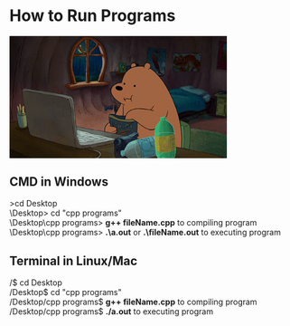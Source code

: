 # How to Run Programs
<img src="https://github.com/arjitsingh8271/cpp_programs/blob/master/img/coder_bear.gif" width="385px" align="center">

## CMD in Windows
\>cd Desktop<br>
\Desktop> cd "cpp programs"<br>
\Desktop\cpp programs> **g++ fileName.cpp**		to compiling program<br>
\Desktop\cpp programs> **.\a.out** or **.\fileName.out**	to executing program<br>

## Terminal in Linux/Mac
/$ cd Desktop<br>
/Desktop$ cd "cpp programs"<br>
/Desktop/cpp programs$ **g++ fileName.cpp**		to compiling program<br>
/Desktop/cpp programs$ **./a.out**		to executing program<br>
